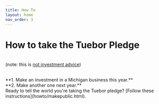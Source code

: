 ```yaml
---
title: How To
layout: home
nav_order: 3
---
```


# How to take the Tuebor Pledge

<br/> (note: this is [not investment advice](legal-disclaimer.html))

<br/> 
**1. Make an investment in a Michigan business this year.** <br/>
**2. Make another one next year.**

<br/> 
Ready to tell the world you're taking the Tuebor pledge? [Follow these instructions](howto/makepublic.html).
